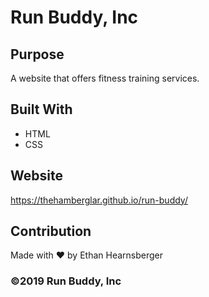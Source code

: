# Run Buddy, Inc

## Purpose
A website that offers fitness training services. 

## Built With
* HTML
* CSS

## Website
https://thehamberglar.github.io/run-buddy/

## Contribution
Made with ❤️ by Ethan Hearnsberger

### ©️2019 Run Buddy, Inc 
